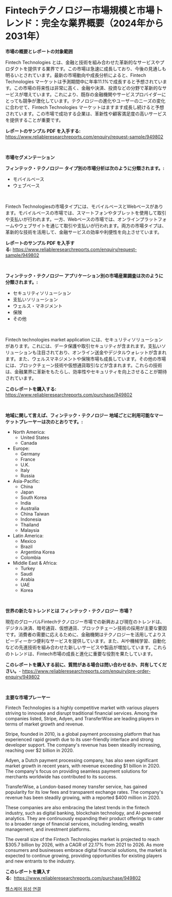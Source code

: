 <p><h1>Fintechテクノロジー市場規模と市場トレンド：完全な業界概要（2024年から2031年）</h1></p><p><strong>市場の概要とレポートの対象範囲</strong></p>
<p><p>Fintech Technologies とは、金融と技術を組み合わせた革新的なサービスやプロダクトを提供する業界です。この市場は急速に成長しており、今後の見通しも明るいとされています。最新の市場動向や成長分析によると、Fintech Technologies マーケットは予測期間中に年率11.1%で成長すると予想されています。この市場の将来性は非常に高く、金融や決済、投資などの分野で革新的なサービスが増えています。これにより、既存の金融機関やサービスプロバイダーにとっても競争が激化しています。テクノロジーの進化やユーザーのニーズの変化に合わせて、Fintech Technologies マーケットはますます成長し続けると予想されています。この市場で成功する企業は、革新性や顧客満足度の高いサービスを提供することが重要です。</p></p>
<p><strong>レポートのサンプル PDF を入手する:</strong> <a href="https://www.reliableresearchreports.com/enquiry/request-sample/949802">https://www.reliableresearchreports.com/enquiry/request-sample/949802</a></p>
<p>&nbsp;</p>
<p><strong>市場セグメンテーション</strong></p>
<p><strong>フィンテック・テクノロジー タイプ別の市場分析は次のように分類されます。:</strong></p>
<p><ul><li>モバイルベース</li><li>ウェブベース</li></ul></p>
<p>&nbsp;</p>
<p><p>Fintech Technologiesの市場タイプには、モバイルベースとWebベースがあります。モバイルベースの市場では、スマートフォンやタブレットを使用して取引や支払いが行われます。一方、Webベースの市場では、オンラインプラットフォームやウェブサイトを通じて取引や支払いが行われます。両方の市場タイプは、革新的な技術を活用して、金融サービスの効率や利便性を向上させています。</p></p>
<p><strong>レポートのサンプル PDF を入手する:</strong>&nbsp;<a href="https://www.reliableresearchreports.com/enquiry/request-sample/949802">https://www.reliableresearchreports.com/enquiry/request-sample/949802</a></p>
<p>&nbsp;</p>
<p><strong> フィンテック・テクノロジー アプリケーション別の市場産業調査は次のように分類されます。:</strong></p>
<p><ul><li>セキュリティソリューション</li><li>支払いソリューション</li><li>ウェルス・マネジメント</li><li>保険</li><li>その他</li></ul></p>
<p>&nbsp;</p>
<p><p>Fintech technologies market application には、セキュリティソリューションがあります。これには、データ保護や取引セキュリティが含まれます。支払いソリューションも注目されており、オンライン送金やデジタルウォレットが含まれます。また、ウェルスマネジメントや保険市場も成長しています。その他の市場には、ブロックチェーン技術や仮想通貨取引などが含まれます。これらの技術は、金融業界に革新をもたらし、効率性やセキュリティを向上させることが期待されています。</p></p>
<p><strong>このレポートを購入する:</strong>&nbsp; <a href="https://www.reliableresearchreports.com/purchase/949802">https://www.reliableresearchreports.com/purchase/949802</a></p>
<p>&nbsp;</p>
<p><strong>地域に関して言えば、フィンテック・テクノロジー 地域ごとに利用可能なマーケットプレーヤーは次のとおりです。:</strong></p>
<p><ul>
    <li>
        North America:
        <ul>
            <li>United States</li>
            <li>Canada</li>
        </ul>
    </li>
    <li>
        Europe:
        <ul>
            <li>Germany</li>
            <li>France</li>
            <li>U.K.</li>
            <li>Italy</li>
            <li>Russia</li>
        </ul>
    </li>
    <li>
        Asia-Pacific:
        <ul>
            <li>China</li>
            <li>Japan</li>
            <li>South Korea</li>
            <li>India</li>
            <li>Australia</li>
            <li>China Taiwan</li>
            <li>Indonesia</li>
            <li>Thailand</li>
            <li>Malaysia</li>
        </ul>
    </li>
    <li>
        Latin America:
        <ul>
            <li>Mexico</li>
            <li>Brazil</li>
            <li>Argentina Korea</li>
            <li>Colombia</li>
        </ul>
    </li>
    <li>
        Middle East & Africa:
        <ul>
            <li>Turkey</li>
            <li>Saudi</li>
            <li>Arabia</li>
            <li>UAE</li>
            <li>Korea</li>
        </ul>
    </li>
    </ul></p>
<p>&nbsp;</p>
<p><strong>世界の新たなトレンドとは フィンテック・テクノロジー 市場？</strong></p>
<p><p>現在のグローバルFintechテクノロジー市場での新興および現在のトレンドは、デジタル決済、暗号通貨、仮想通貨、ブロックチェーン技術の採用が主要な要因です。消費者の需要に応えるために、金融機関はテクノロジーを活用してよりスピーディーかつ便利なサービスを提供しています。また、AIや機械学習、自動化などの先進技術を組み合わせた新しいサービスや製品が増加しています。これらのトレンドは、Fintech市場の成長と進化に重要な役割を果たしています。</p></p>
<p><strong>このレポートを購入する前に、質問がある場合は問い合わせるか、共有してください。</strong>- <a href="https://www.reliableresearchreports.com/enquiry/pre-order-enquiry/949802">https://www.reliableresearchreports.com/enquiry/pre-order-enquiry/949802</a></p>
<p>&nbsp;</p>
<p><strong>主要な市場プレーヤー</strong></p>
<p><p>Fintech Technologies is a highly competitive market with various players striving to innovate and disrupt traditional financial services. Among the companies listed, Stripe, Adyen, and TransferWise are leading players in terms of market growth and revenue.</p><p>Stripe, founded in 2010, is a global payment processing platform that has experienced rapid growth due to its user-friendly interface and strong developer support. The company's revenue has been steadily increasing, reaching over $2 billion in 2020.</p><p>Adyen, a Dutch payment processing company, has also seen significant market growth in recent years, with revenue exceeding $1 billion in 2020. The company's focus on providing seamless payment solutions for merchants worldwide has contributed to its success.</p><p>TransferWise, a London-based money transfer service, has gained popularity for its low fees and transparent exchange rates. The company's revenue has been steadily growing, with a reported $400 million in 2020.</p><p>These companies are also embracing the latest trends in the fintech industry, such as digital banking, blockchain technology, and AI-powered analytics. They are continuously expanding their product offerings to cater to a broader range of financial services, including lending, wealth management, and investment platforms.</p><p>The overall size of the Fintech Technologies market is projected to reach $305.7 billion by 2026, with a CAGR of 22.17% from 2021 to 2026. As more consumers and businesses embrace digital financial solutions, the market is expected to continue growing, providing opportunities for existing players and new entrants to the industry.</p></p>
<p><strong>このレポートを購入する:</strong>&nbsp;&nbsp;<a href="https://www.reliableresearchreports.com/purchase/949802">https://www.reliableresearchreports.com/purchase/949802</a></p>
<p><p><a href="https://github.com/royErdmtyan906778/Market-Research-Report-List-1/blob/main/93810778534.md">헬스케어 위성 연결</a></p></p>
